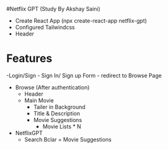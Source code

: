 #Netflix GPT (Study By Akshay Saini)

- Create React App (npx create-react-app netflix-gpt)
- Configured Tailwindcss 
- Header
    

# Features
-Login/Sign
    - Sign In/ Sign up Form
    - redirect to Browse Page
- Browse (After authentication)
    - Header
    - Main Movie
        - Tailer in Background
        - Title & Description
        - Movie Suggestions
            - Movie Lists * N
- NetflixGPT
    - Search Bclar
    = Movie Suggestions

